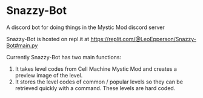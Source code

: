 # Snazzy-Bot
A discord bot for doing things in the Mystic Mod discord server

Snazzy-Bot is hosted on repl.it at https://replit.com/@LeoEpperson/Snazzy-Bot#main.py

Currently Snazzy-Bot has two main functions:

1. It takes level codes from Cell Machine Mystic Mod and creates a preview image of the level.
2. It stores the level codes of common / popular levels so they can be retrieved quickly with a command. These levels are hard coded.
